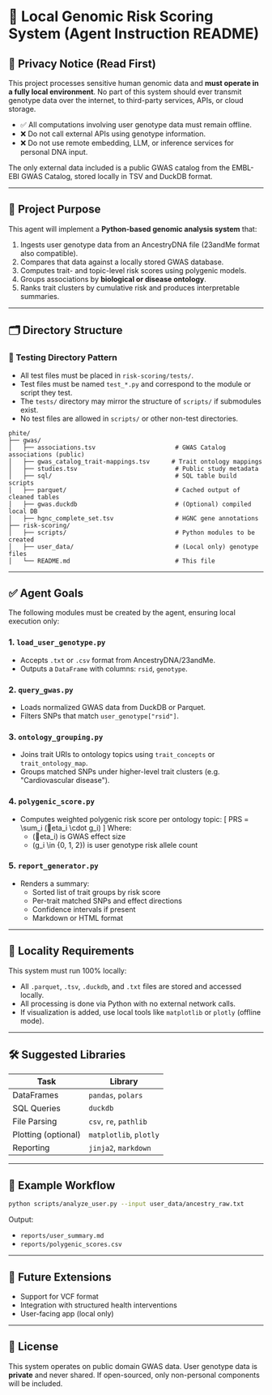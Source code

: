 # 🧬 Local Genomic Risk Scoring System (Agent Instruction README)

## 🚨 Privacy Notice (Read First)
This project processes sensitive human genomic data and **must operate in a fully local environment**. No part of this system should ever transmit genotype data over the internet, to third-party services, APIs, or cloud storage.

- ✅ All computations involving user genotype data must remain offline.
- ❌ Do not call external APIs using genotype information.
- ❌ Do not use remote embedding, LLM, or inference services for personal DNA input.

The only external data included is a public GWAS catalog from the EMBL-EBI GWAS Catalog, stored locally in TSV and DuckDB format.

---

## 📁 Project Purpose

This agent will implement a **Python-based genomic analysis system** that:

1. Ingests user genotype data from an AncestryDNA file (23andMe format also compatible).
2. Compares that data against a locally stored GWAS database.
3. Computes trait- and topic-level risk scores using polygenic models.
4. Groups associations by **biological or disease ontology**.
5. Ranks trait clusters by cumulative risk and produces interpretable summaries.

---

## 🗂️ Directory Structure

### 🧪 Testing Directory Pattern
- All test files must be placed in `risk-scoring/tests/`.
- Test files must be named `test_*.py` and correspond to the module or script they test.
- The `tests/` directory may mirror the structure of `scripts/` if submodules exist.
- No test files are allowed in `scripts/` or other non-test directories.


```
phite/
├── gwas/
│   ├── associations.tsv                      # GWAS Catalog associations (public)
│   ├── gwas_catalog_trait-mappings.tsv      # Trait ontology mappings
│   ├── studies.tsv                           # Public study metadata
│   ├── sql/                                  # SQL table build scripts
│   ├── parquet/                              # Cached output of cleaned tables
│   ├── gwas.duckdb                           # (Optional) compiled local DB
│   ├── hgnc_complete_set.tsv                 # HGNC gene annotations
├── risk-scoring/
│   ├── scripts/                              # Python modules to be created
│   ├── user_data/                            # (Local only) genotype files
│   └── README.md                             # This file
```

---

## ✅ Agent Goals

The following modules must be created by the agent, ensuring local execution only:

### 1. `load_user_genotype.py`
- Accepts `.txt` or `.csv` format from AncestryDNA/23andMe.
- Outputs a `DataFrame` with columns: `rsid`, `genotype`.

### 2. `query_gwas.py`
- Loads normalized GWAS data from DuckDB or Parquet.
- Filters SNPs that match `user_genotype["rsid"]`.

### 3. `ontology_grouping.py`
- Joins trait URIs to ontology topics using `trait_concepts` or `trait_ontology_map`.
- Groups matched SNPs under higher-level trait clusters (e.g. "Cardiovascular disease").

### 4. `polygenic_score.py`
- Computes weighted polygenic risk score per ontology topic:
  \[
  PRS = \sum_i (eta_i \cdot g_i)
  \]
  Where:
    - \(eta_i\) is GWAS effect size
    - \(g_i \in \{0, 1, 2\}\) is user genotype risk allele count

### 5. `report_generator.py`
- Renders a summary:
  - Sorted list of trait groups by risk score
  - Per-trait matched SNPs and effect directions
  - Confidence intervals if present
  - Markdown or HTML format

---

## 🔐 Locality Requirements

This system must run 100% locally:
- All `.parquet`, `.tsv`, `.duckdb`, and `.txt` files are stored and accessed locally.
- All processing is done via Python with no external network calls.
- If visualization is added, use local tools like `matplotlib` or `plotly` (offline mode).

---

## 🛠️ Suggested Libraries

| Task                 | Library              |
|----------------------|----------------------|
| DataFrames           | `pandas`, `polars`   |
| SQL Queries          | `duckdb`             |
| File Parsing         | `csv`, `re`, `pathlib`|
| Plotting (optional)  | `matplotlib`, `plotly`|
| Reporting            | `jinja2`, `markdown` |

---

## 🚀 Example Workflow

```bash
python scripts/analyze_user.py --input user_data/ancestry_raw.txt
```

Output:
- `reports/user_summary.md`
- `reports/polygenic_scores.csv`

---

## 🧩 Future Extensions

- Support for VCF format
- Integration with structured health interventions
- User-facing app (local only)

---

## 📜 License

This system operates on public domain GWAS data. User genotype data is **private** and never shared. If open-sourced, only non-personal components will be included.